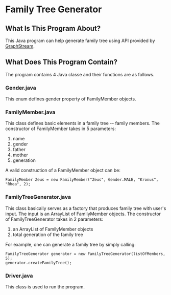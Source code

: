 # Family Tree Generator

## What Is This Program About?
This Java program can help generate family tree using API provided by [GraphStream](https://graphstream-project.org/).

## What Does This Program Contain?
The program contains 4 Java classe and their functions are as follows.

### Gender.java
This enum defines gender property of FamilyMember objects.

### FamilyMember.java
This class defines basic elements in a family tree -- family members. The constructor of FamilyMember takes in 5 parameters:

1. name
2. gender
3. father
4. mother
5. generation

A valid construction of a FamilyMember object can be:

    FamilyMember Zeus = new FamilyMember("Zeus", Gender.MALE, "Kronus", "Rhea", 2);

### FamilyTreeGenerator.java
This class basically serves as a factory that produces family tree with user's input. The input is an ArrayList of FamilyMember objects. The constructor of FamilyTreeGenerator takes in 2 parameters:

1. an ArrayList of FamilyMember objects
2. total generation of the family tree

For example, one can generate a family tree by simply calling:

    FamilyTreeGenerator generator = new FamilyTreeGenerator(listOfMembers, 5);
    generator.createFamilyTree();

### Driver.java
This class is used to run the program.
